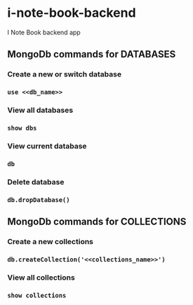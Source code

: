 # i-note-book-backend
I Note Book backend app
## MongoDb commands for DATABASES
### Create a new or switch database
### `use <<db_name>>`
### View all databases
### `show dbs`
### View current database
### `db`
### Delete database
### `db.dropDatabase()`

## MongoDb commands for COLLECTIONS
### Create a new collections
### `db.createCollection('<<collections_name>>')`
### View all collections
### `show collections`

